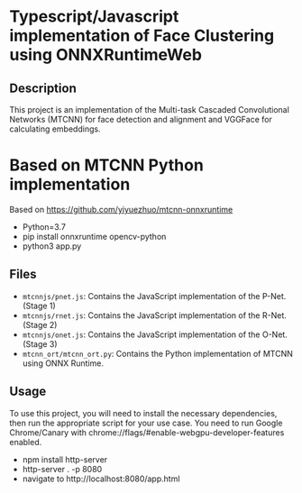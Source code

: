 # Typescript/Javascript implementation of Face Clustering using ONNXRuntimeWeb

## Description

This project is an implementation of the Multi-task Cascaded Convolutional Networks (MTCNN) for face detection and alignment and VGGFace for calculating embeddings.

# Based on MTCNN Python implementation
Based on https://github.com/yiyuezhuo/mtcnn-onnxruntime
- Python=3.7
- pip install onnxruntime opencv-python
- python3 app.py

## Files

- `mtcnnjs/pnet.js`: Contains the JavaScript implementation of the P-Net. (Stage 1)
- `mtcnnjs/rnet.js`: Contains the JavaScript implementation of the R-Net. (Stage 2)
- `mtcnnjs/onet.js`: Contains the JavaScript implementation of the O-Net. (Stage 3)
- `mtcnn_ort/mtcnn_ort.py`: Contains the Python implementation of MTCNN using ONNX Runtime.

## Usage

To use this project, you will need to install the necessary dependencies, then run the appropriate script for your use case.
You need to run Google Chrome/Canary with chrome://flags/#enable-webgpu-developer-features enabled.
- npm install http-server
- http-server . -p 8080
- navigate to http://localhost:8080/app.html

